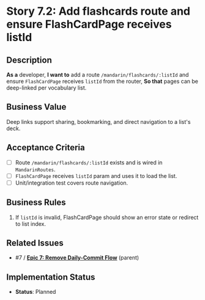 # Story 7.2: Add flashcards route and ensure FlashCardPage receives listId

## Description

**As a** developer,
**I want to** add a route `/mandarin/flashcards/:listId` and ensure `FlashCardPage` receives `listId` from the router,
**So that** pages can be deep-linked per vocabulary list.

## Business Value

Deep links support sharing, bookmarking, and direct navigation to a list's deck.

## Acceptance Criteria

- [ ] Route `/mandarin/flashcards/:listId` exists and is wired in `MandarinRoutes`.
- [ ] `FlashCardPage` receives `listId` param and uses it to load the list.
- [ ] Unit/integration test covers route navigation.

## Business Rules

1. If `listId` is invalid, FlashCardPage should show an error state or redirect to list index.

## Related Issues

- #7 / [**Epic 7: Remove Daily-Commit Flow**](./README.md) (parent)

## Implementation Status

- **Status**: Planned
